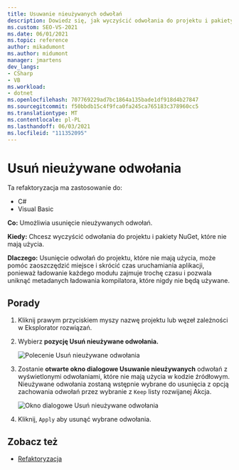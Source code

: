 ```yaml
---
title: Usuwanie nieużywanych odwołań
description: Dowiedz się, jak wyczyścić odwołania do projektu i pakiety NuGet, które nie są używane, za pomocą nowego polecenia Usuń nieużywane odwołania.
ms.custom: SEO-VS-2021
ms.date: 06/01/2021
ms.topic: reference
author: mikadumont
ms.author: midumont
manager: jmartens
dev_langs:
- CSharp
- VB
ms.workload:
- dotnet
ms.openlocfilehash: 707769229ad7bc1864a135bade1df918d4b27847
ms.sourcegitcommit: f50bbdb15c4f9fca0fa245ca765183c378960cc5
ms.translationtype: MT
ms.contentlocale: pl-PL
ms.lasthandoff: 06/03/2021
ms.locfileid: "111352095"
---
```

# <a name="remove-unused-references"></a>Usuń nieużywane odwołania

Ta refaktoryzacja ma zastosowanie do:

- C#
- Visual Basic

**Co:** Umożliwia usunięcie nieużywanych odwołań.

**Kiedy:** Chcesz wyczyścić odwołania do projektu i pakiety NuGet, które nie mają użycia. 

**Dlaczego:** Usunięcie odwołań do projektu, które nie mają użycia, może pomóc zaoszczędzić miejsce i skrócić czas uruchamiania aplikacji, ponieważ ładowanie każdego modułu zajmuje trochę czasu i pozwala uniknąć metadanych ładowania kompilatora, które nigdy nie będą używane.

## <a name="how-to"></a>Porady

1. Kliknij prawym przyciskiem myszy nazwę projektu lub węzeł zależności w Eksplorator rozwiązań.

2. Wybierz **pozycję Usuń nieużywane odwołania.**

    ![Polecenie Usuń nieużywane odwołania](media/remove-unused-references-command.png)

3. Zostanie **otwarte okno dialogowe Usuwanie nieużywanych** odwołań z wyświetlonymi odwołaniami, które nie mają użycia w kodzie źródłowym. Nieużywane odwołania zostaną wstępnie wybrane do usunięcia z opcją zachowania odwołań przez wybranie z `Keep` listy rozwijanej Akcja.

    ![Okno dialogowe Usuń nieużywane odwołania](media/remove-unused-references-dialog.png)

5. Kliknij, `Apply` aby usunąć wybrane odwołania. 

## <a name="see-also"></a>Zobacz też

- [Refaktoryzacja](../refactoring-in-visual-studio.md)